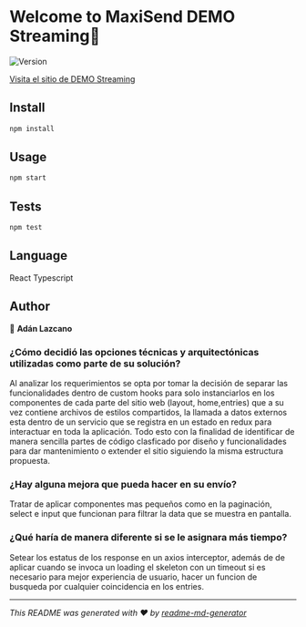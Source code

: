 # Welcome to MaxiSend DEMO Streaming👋
![Version](https://img.shields.io/badge/version-0.0.0-blue.svg?cacheSeconds=2592000)

[Visita el sitio de DEMO Streaming](https://maxisend-adan-test.netlify.app)

## Install

```sh
npm install
```

## Usage

```sh
npm start
```
## Tests

```sh
npm test
```

## Language

React Typescript

## Author

👤 **Adán Lazcano**

### ¿Cómo decidió las opciones técnicas y arquitectónicas utilizadas como parte de su solución?

Al analizar los requerimientos se opta por tomar la decisión de separar las funcionalidades dentro de custom hooks para solo instanciarlos en los componentes de cada parte del sitio web (layout, home,entries) que a su vez contiene archivos de estilos compartidos, la llamada a datos externos esta dentro de un servicio que se registra en un estado en redux para interactuar en toda la aplicación. Todo esto con la finalidad de identificar de manera sencilla partes de código clasficado por diseño y funcionalidades para dar mantenimiento o extender el sitio siguiendo la misma estructura propuesta.

### ¿Hay alguna mejora que pueda hacer en su envío?

Tratar de aplicar componentes mas pequeños como en la paginación, select e input que funcionan para filtrar la data que se muestra en pantalla.

### ¿Qué haría de manera diferente si se le asignara más tiempo?

Setear los estatus de los response en un axios interceptor, además de de aplicar cuando se invoca un loading el skeleton con un timeout si es necesario para mejor experiencia de usuario, hacer un funcion de busqueda por cualquier coincidencia en los entries.



***
_This README was generated with ❤️ by [readme-md-generator](https://github.com/kefranabg/readme-md-generator)_